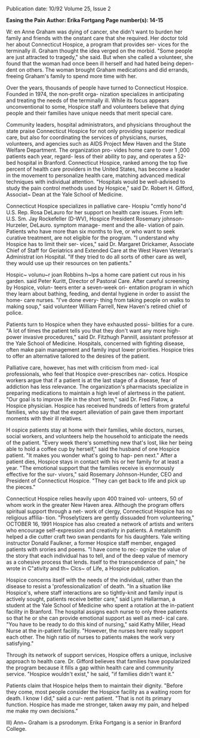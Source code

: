 Publication date: 10/92
Volume 25, Issue 2

**Easing the Pain**
**Author: Erika Fortgang**
**Page number(s): 14-15**

W:
en Anne Graham was dying of cancer, she didn't 
want to burden her family and friends with the 
onstant care that she required. Her doctor told 
her about Connecticut Hospice, a program that provides ser-
vices for the terminally ill. Graham thought the idea verged 
on the morbid. "Some people are just attracted to tragedy," 
she said. But when she called a volunteer, she found that the 
woman had once been ill herself and had hated being depen-
dent on others. The woman brought Graham medications 
and did errands, freeing Graham's family to spend more time 
with her. 

Over the years, thousands of people have turned to 
Connecticut Hospice. Founded in 1974, the non-profit orga-
nization specializes in anticipating and treating the needs of 
the terminally ill. While its focus appears unconventional to 
some, Hospice staff and volunteers believe that dying people 
and their families have unique needs that merit special care. 

Community leaders, hospital administrators, and 
physicians throughout the state praise Connecticut 
Hospice for not only providing superior medical care, but 
also for coordinating the services of physicians, nurses, 
volunteers, and agencies such as AIDS Project Mew Haven 
and the State Welfare Department. The organization pro-
vides home care to over 1 ,000 patients each year, regard-
less of their ability to pay, and operates a 52-bed hospital 
in Branford. Connecticut Hospice, ranked among the top 
five percent of health care providers in the United States, 
has become a leader in the movement to personalize 
health care, matching advanced medical techniques with 
individual attention. "Hospitals would be well-advised to 
study the pain control methods used by Hospice," said Dr. 
Robert H. Gifford, Associat~ Dean at the Yale School of 
Medicine. 

Connecticut Hospice specializes in palliative care-
Hospiu "cmtly hono"d U.S. Rep. Rosa DeLauro for her support on health care issues. From left: U.S. 
Sm. Jay Rockefeller (D-WV), Hospice President Rosemary johnson-Hurzeler, DeLauro. 
symptom manage-
ment and the alle-
viation of pain. 
Patients who have 
more 
than 
six 
months to live, or 
who want to seek 
curative treatment, 
are not eligible for 
the program. "I 
understand why 
Hospice has to 
limit their ser-
vices," said Dr. 
Margaret 
Drickamer, 
Associate Chief of 
Staff for Geriatrics 
and Extended Care 
at the West Haven 
Veteran's 
Administrat ion 
Hospital. "If they 
tried to do all sorts 
of other care as 
well, they would use 
up their resources 
on ten patients." 


Hospic~ volunu~r joan Robbins h~lps a home care patient cut rous in his garden. 
said Peter Kuritt, Director of 
Pastoral Care. After careful 
screening by Hospice, volun-
teers enter a seven-week ori-
entation program in which 
they learn about bathing, 
feeding, and dental hygiene 
in order to assist the home-
care nurses. "I've done every-
thing from taking people on 
walks to making soup," said 
volunteer William Farrell, 
New Haven's retired chief of 
police. 

Patients turn to Hospice when they have exhausted possi-
bilities for a cure. "A lot of times the patient tells you that they 
don't want any more high-power invasive procedures," said 
Dr. Fitzhugh Pannill, assistant professor at the Yale School of 
Medicine. Hospitals, concerned with fighting disease, often 
make pain management and family input lower priorities. 
Hospice tries to offer an alternative tailored to the desires of 
the patient. 

Palliative care, however, has met with criticism from med-
ical professionals, who feel that Hospice over-prescribes nar-
cotics. Hospice workers argue that if a patient is at the last 
stage of a disease, fear of addiction has less relevance. The 
organization's pharmacists specialize in preparing medications 
to maintain a high level of alertness in the patient. "Our goal 
is to improve life in the short term," said Dr. Fred Flatow, a 
Hospice physician. Hospice has received hundreds of letters 
from grateful families, who say that the expert alleviation of 
pain gave them important moments with their ill relatives. 

H
ospice patients stay at home with their families, while 
doctors, nurses, social workers, and volunteers help 
the household to anticipate the needs of the patient. 
"Every week there's something new that's lost, like her being 
able to hold a coffee cup by herself," said the husband of one 
Hospice patient. "It makes you wonder what's going to hap-
pen next." After a patient dies, Hospice stays in contact with 
his or her family for at least a year. "The emotional support 
that the families receive is enormously effective for the sur-
vivors," said Rosemary Johnson-Hunder, CEO and President 
of Connecticut Hospice. "They can get back to life and pick 
up the pieces." 

Connecticut Hospice relies heavily upon 400 trained vol-
unteers, 50 of whom work in the greater New Haven area. 
Although the program offers spiritual support through a net-
work of clergy, Connecticut Hospice has no religious affilia-
tion. "Proselytizers are gently dissuaded from volunteering," 
OCTOBER 16, 1991 
Hospice has also created 
a network of artists and writers who encourage self-expression 
and creativity in patients. A metalsmith helped a die cutter 
craft two swan pendants for his daughters. Yale writing 
instructor Donald Faulkner, a former Hospice staff member, 
engaged patients with srories and poems. "I have come to rec-
ognize the value of the story that each individual has to tell, 
and of the deep value of memory as a cohesive process that 
lends. itself to the transcendence of pain," he wrote in 
C"ativity and th~ Clcs~ of Life, a Hospice publication. 

Hospice concerns itself with the needs of the individual, 
rather than the disease to resist a 'professionalization' of death. 
"In a situation like Hospice's, where staff interactions are so 
tightly-knit and family input is actively sought, patients receive 
better care," said Lynn Hallarman, a student at the Yale School 
of Medicine who spent a rotation at the in-patient facility in 
Branford. The hospital assigns each nurse to only three patients 
so that he or she can provide emotional support as well as med-
ical care. "You have to be ready to do this kind of nursing," said 
Kathy Miller, Head Nurse at the in-patient facility. "However, 
the nurses here really support each other. The high ratio of 
nurses to patients makes the work very satisfying." 

Through its network of support services, Hospice offers a 
unique, inclusive approach to health care. Dr. Gifford believes 
that families have popularized the program because it fills a gap 
within health care and community service. "Hospice wouldn't 
exist," he said, "if families didn't want it." 

Patients claim that Hospice helps them to maintain their 
dignity. "Before they come, most people consider the Hospice 
facility as a waiting room for death. I know I did," said a cur-
rent patient. "That is not its primary function. Hospice has 
made me stronger, taken away my pain, and helped me make 
my own decisions." 

Ill) 
Ann~ Graham is a psrodonym. 
Erika Fortgang is a senior in Branford College.